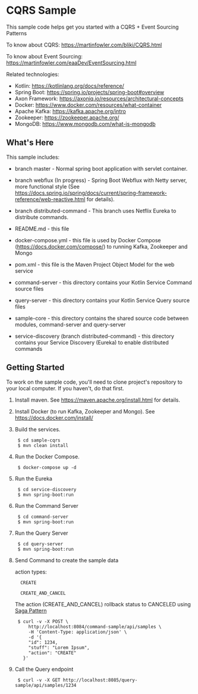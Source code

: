 CQRS Sample
==================================================

This sample code helps get you started with a CQRS + Event Sourcing Patterns

To know about CQRS: https://martinfowler.com/bliki/CQRS.html

To know about Event Sourcing: https://martinfowler.com/eaaDev/EventSourcing.html

Related technologies: 

* Kotlin: https://kotlinlang.org/docs/reference/
* Spring Boot: https://spring.io/projects/spring-boot#overview
* Axon Framework: https://axoniq.io/resources/architectural-concepts
* Docker: https://www.docker.com/resources/what-container
* Apache Kafka: https://kafka.apache.org/intro 
* Zookeeper: https://zookeeper.apache.org/ 
* MongoDB: https://www.mongodb.com/what-is-mongodb

What's Here
-----------

This sample includes:

* branch master - Normal spring boot application with servlet container.
* branch webflux (In progress) - Spring Boot Webflux with Netty server, more functional style (See https://docs.spring.io/spring/docs/current/spring-framework-reference/web-reactive.html for details).
* branch distributed-command - This branch uses Netflix Eureka to distribute commands. 

* README.md - this file
* docker-compose.yml - this file is used by Docker Compose (https://docs.docker.com/compose/) to running Kafka, Zookeeper and Mongo
* pom.xml - this file is the Maven Project Object Model for the web service
* command-server - this directory contains your Kotlin Service Command source files
* query-server - this directory contains your Kotlin Service Query source files
* sample-core - this directory contains the shared source code between modules, command-server and query-server 
* service-discovery (branch distributed-command) - this directory contains your Service Discovery (Eureka) to enable distributed commands


Getting Started
---------------

To work on the sample code, you'll need to clone project's repository to your
local computer. If you haven't, do that first.

1. Install maven.  See https://maven.apache.org/install.html for details.

2. Install Docker (to run Kafka, Zookeeper and Mongo). See https://docs.docker.com/install/

3. Build the services.

        $ cd sample-cqrs
        $ mvn clean install

4. Run the Docker Compose.

        $ docker-compose up -d

5. Run the Eureka
        
        $ cd service-discovery 
        $ mvn spring-boot:run 
        
6. Run the Command Server
        
        $ cd command-server
        $ mvn spring-boot:run 

7. Run the Query Server
        
        $ cd query-server
        $ mvn spring-boot:run 

8. Send Command to create the sample data

   action types: 
    
         CREATE
                
         CREATE_AND_CANCEL 
    The action (CREATE_AND_CANCEL) rollback status to CANCELED using [Saga Pattern](https://microservices.io/patterns/data/saga.html)

        $ curl -v -X POST \
            http://localhost:8084/command-sample/api/samples \
            -H 'Content-Type: application/json' \
            -d '{
            "id": 1234,
            "stuff": "Lorem Ipsum",
            "action": "CREATE"
          }'


9. Call the Query endpoint
        
        $ curl -v -X GET http://localhost:8085/query-sample/api/samples/1234  

